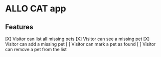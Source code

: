 # ALLO CAT app

## Features
[X] Visitor can list all missing pets
[X] Visitor can see a missing pet
[X] Visitor can add a missing pet
[ ] Visitor can mark a pet as found
[ ] Visitor can remove a pet from the list
